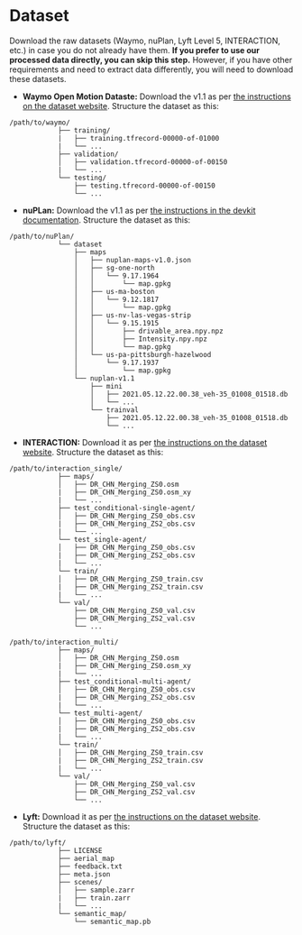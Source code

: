 
# Dataset


Download the raw datasets (Waymo, nuPlan, Lyft Level 5, INTERACTION, 
etc.) in case you do not already have them. **If you prefer to 
use our processed data directly, you can skip this step.** However, 
if you have other requirements and need to extract data differently, 
you will need to download these datasets.


* **Waymo Open Motion Dataste:** Download the v1.1 as per [the instructions on the dataset website](https://waymo.com/open/licensing/?continue=%2Fopen%2Fdownload%2F).
Structure the dataset as this:

```
/path/to/waymo/
            ├── training/
            |   ├── training.tfrecord-00000-of-01000
            |   └── ...
            ├── validation/
            │   ├── validation.tfrecord-00000-of-00150
            |   └── ...
            └── testing/
                ├── testing.tfrecord-00000-of-00150
                └── ...
```

* **nuPLan:** Download the v1.1 as per [the instructions in the devkit documentation](https://nuplan-devkit.readthedocs.io/en/latest/dataset_setup.html).
Structure the dataset as this:

```
/path/to/nuPlan/
            └── dataset
                ├── maps
                │   ├── nuplan-maps-v1.0.json
                │   ├── sg-one-north
                │   │   └── 9.17.1964
                │   │       └── map.gpkg
                │   ├── us-ma-boston
                │   │   └── 9.12.1817
                │   │       └── map.gpkg
                │   ├── us-nv-las-vegas-strip
                │   │   └── 9.15.1915
                │   │       ├── drivable_area.npy.npz
                │   │       ├── Intensity.npy.npz
                │   │       └── map.gpkg
                │   └── us-pa-pittsburgh-hazelwood
                │       └── 9.17.1937
                │           └── map.gpkg
                └── nuplan-v1.1
                    ├── mini
                    │   ├── 2021.05.12.22.00.38_veh-35_01008_01518.db
                    │   └── ...
                    └── trainval
                        ├── 2021.05.12.22.00.38_veh-35_01008_01518.db
                        └── ...
```

* **INTERACTION:** Download it as per [the instructions on the dataset website](http://interaction-dataset.com/). 
Structure the dataset as this:

```
/path/to/interaction_single/
            ├── maps/
            │   ├── DR_CHN_Merging_ZS0.osm
            |   ├── DR_CHN_Merging_ZS0.osm_xy
            |   └── ...
            ├── test_conditional-single-agent/
            │   ├── DR_CHN_Merging_ZS0_obs.csv
            |   ├── DR_CHN_Merging_ZS2_obs.csv
            |   └── ...
            └── test_single-agent/
            │   ├── DR_CHN_Merging_ZS0_obs.csv
            |   ├── DR_CHN_Merging_ZS2_obs.csv
            |   └── ...
            └── train/
            │   ├── DR_CHN_Merging_ZS0_train.csv
            |   ├── DR_CHN_Merging_ZS2_train.csv
            |   └── ...
            └── val/
                ├── DR_CHN_Merging_ZS0_val.csv
                ├── DR_CHN_Merging_ZS2_val.csv
                └── ...
```
```
/path/to/interaction_multi/
            ├── maps/
            │   ├── DR_CHN_Merging_ZS0.osm
            |   ├── DR_CHN_Merging_ZS0.osm_xy
            |   └── ...
            ├── test_conditional-multi-agent/
            │   ├── DR_CHN_Merging_ZS0_obs.csv
            |   ├── DR_CHN_Merging_ZS2_obs.csv
            |   └── ...
            └── test_multi-agent/
            │   ├── DR_CHN_Merging_ZS0_obs.csv
            |   ├── DR_CHN_Merging_ZS2_obs.csv
            |   └── ...
            └── train/
            │   ├── DR_CHN_Merging_ZS0_train.csv
            |   ├── DR_CHN_Merging_ZS2_train.csv
            |   └── ...
            └── val/
                ├── DR_CHN_Merging_ZS0_val.csv
                ├── DR_CHN_Merging_ZS2_val.csv
                └── ...
```
* **Lyft:** Download it as per [the instructions on the dataset website](https://woven-planet.github.io/l5kit/dataset.html). 
Structure the dataset as this:

```
/path/to/lyft/
            ├── LICENSE
            ├── aerial_map
            ├── feedback.txt
            ├── meta.json
            ├── scenes/
            │   ├── sample.zarr
            |   ├── train.zarr
            |   └── ...
            └── semantic_map/
                └── semantic_map.pb
```
